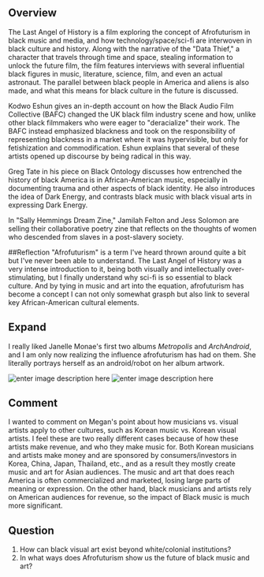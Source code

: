 
## Overview
The Last Angel of History is a film exploring the concept of Afrofuturism in black music and media, and how technology/space/sci-fi are interwoven in black culture and history. Along with the narrative of the "Data Thief," a character that travels through time and space, stealing information to unlock the future film, the film features interviews with several influential black figures in music, literature, science, film, and even an actual astronaut. The parallel between black people in America and aliens is also made, and what this means for black culture in the future is discussed.

Kodwo Eshun gives an in-depth account on how the Black Audio Film Collective (BAFC) changed the UK black film industry scene and how, unlike other black filmmakers who were eager to "deracialize" their work. The BAFC instead emphasized blackness and took on the responsibility of representing blackness in a market where it was hypervisible, but only for fetishization and commodification. Eshun explains that several of these artists opened up discourse by being radical in this way.

Greg Tate in his piece on Black Ontology discusses how entrenched the history of black America is in African-American music, especially in documenting trauma and other aspects of black identity. He also introduces the idea of Dark Energy, and contrasts black music with black visual arts in expressing Dark Energy.

In "Sally Hemmings Dream Zine," Jamilah Felton and Jess Solomon are selling their collaborative poetry zine that reflects on the thoughts of women who descended from slaves in a post-slavery society.


##Reflection
"Afrofuturism" is a term I've heard thrown around quite a bit but I've never been able to understand. The Last Angel of History was a very intense introduction to it, being both visually and intellectually over-stimulating, but I finally understand why sci-fi is so essential to black culture. And by tying in music and art into the equation, afrofuturism has become a concept I can not only somewhat grasph but also link to several key African-American cultural elements.

## Expand

I really liked Janelle Monae's first two albums *Metropolis* and *ArchAndroid*, and I am only now realizing the influence afrofuturism has had on them. She literally portrays herself as an android/robot on her album artwork.

![enter image description here](http://38.media.tumblr.com/57e87a281eba0eae03a7faf38b7e40b6/tumblr_na2fqa7tck1ql8f3yo10_1280.jpg)
![enter image description here](http://1.bp.blogspot.com/-LfYo28alSHk/VZH0mWLWFDI/AAAAAAAAGXo/w6bCtpXF0sY/s1600/51ZNWNlUDqL.jpg)

## Comment
I wanted to comment on Megan's point about how musicians vs. visual artists apply to other cultures, such as Korean music vs. Korean visual artists. I feel these are two really different cases because of how these artists make revenue, and who they make music for. Both Korean musicians and artists make money and are sponsored by consumers/investors in Korea, China, Japan, Thailand, etc., and as a result they mostly create music and art for Asian audiences. The music and art that does reach America is often commercialized and marketed, losing large parts of meaning or expression. On the other hand, black musicians and artists rely on American audiences for revenue, so the impact of Black music is much more significant.
## Question
 
1. How can black visual art exist beyond white/colonial institutions?
2. In what ways does Afrofuturism show us the future of black music and art?
